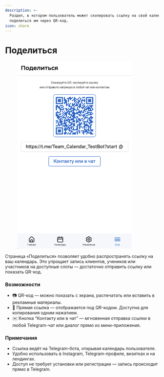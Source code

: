 ```yaml
---
description: >-
  Раздел, в котором пользователь может скопировать ссылку на свой календарь или
  поделиться им через QR-код.
icon: share
---
```


# Поделиться

<figure><img src="../../../.gitbook/assets/more - share.png" alt="" width="375"><figcaption></figcaption></figure>

Страница «Поделиться» позволяет удобно распространять ссылку на ваш календарь. Это упрощает запись клиентов, учеников или участников на доступные слоты — достаточно отправить ссылку или показать QR-код.

### Возможности

* 📷 QR-код — можно показать с экрана, распечатать или вставить в рекламные материалы.
* 🔗 Прямая ссылка — отображается под QR-кодом. Доступна для копирования одним нажатием.
* ✉️ Кнопка “Контакту или в чат” — мгновенная отправка ссылки в любой Telegram-чат или диалог прямо из мини-приложения.

### Примечания

* Ссылка ведёт на Telegram-бота, открывая календарь пользователя.
* Удобно использовать в Instagram, Telegram-профиле, визитках и на лендингах.
* Доступ не требует установки или регистрации — запись происходит прямо в Telegram.
